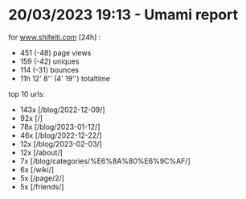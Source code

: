 # 20/03/2023 19:13 - Umami report
for www.shifeiti.com [24h] :

 - 451 (-48) page views
 - 159 (-42) uniques
 - 114 (-31) bounces
 - 11h 12' 8'' (4' 19'') totaltime


top 10 urls:
 - 143x [/blog/2022-12-09/]
 - 92x [/]
 - 78x [/blog/2023-01-12/]
 - 46x [/blog/2022-12-22/]
 - 12x [/blog/2023-02-03/]
 - 12x [/about/]
 - 7x [/blog/categories/%E6%8A%80%E6%9C%AF/]
 - 6x [/wiki/]
 - 5x [/page/2/]
 - 5x [/friends/]


